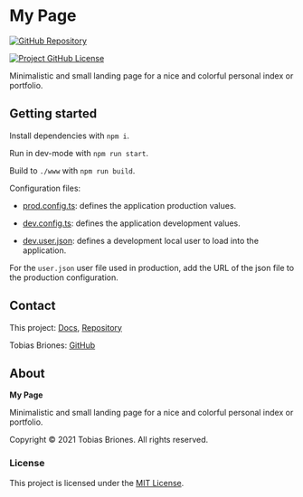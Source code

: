 # My Page

[![GitHub Repository](https://raw.githubusercontent.com/tobiasbriones/general-images/main/example-projects/badges/ep-gh-repo-badge.svg)](https://github.com/tobiasbriones/brief-and-colorful-personal-landing-page)

[![Project GitHub License](https://img.shields.io/github/license/tobiasbriones/brief-and-colorful-personal-landing-page.svg?style=flat-square)](https://github.com/tobiasbriones/brief-and-colorful-personal-landing-page/blob/main/LICENSE)

Minimalistic and small landing page for a nice and colorful personal index or
portfolio.

## Getting started

Install dependencies with `npm i`.

Run in dev-mode with `npm run start`.

Build to `./www` with `npm run build`.

Configuration files:

- [prod.config.ts](./config/prod.config.ts): defines the application production
  values.

- [dev.config.ts](./config/prod.config.ts): defines the application development
  values.

- [dev.user.json](./src/dev.user.json): defines a development local user to load
  into the application.

For the `user.json` user file used in production, add the URL of the json file
to the production configuration.

## Contact

This
project: [Docs](https://tobiasbriones.github.io/brief-personal-landing-page),
[Repository](https://github.com/tobiasbriones/brief-personal-landing-page)

Tobias Briones: [GitHub](https://github.com/tobiasbriones)

## About

**My Page**

Minimalistic and small landing page for a nice and colorful personal index or
portfolio.

Copyright © 2021 Tobias Briones. All rights reserved.

### License

This project is licensed under the [MIT License](./LICENSE).
